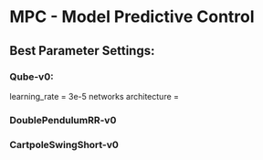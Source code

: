 # MPC - Model Predictive Control

## Best Parameter Settings:

### Qube-v0:
   learning_rate = 3e-5
   networks architecture = 
   
   
   
### DoublePendulumRR-v0




### CartpoleSwingShort-v0
   

